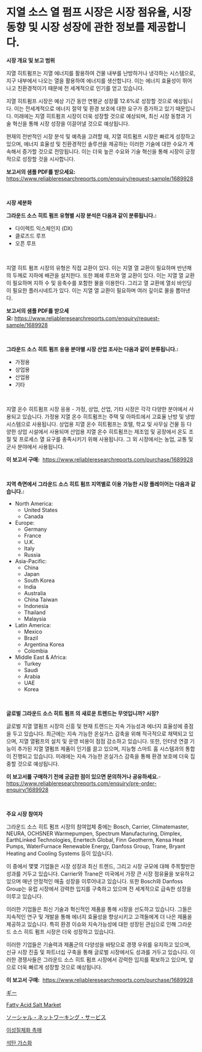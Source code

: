 <p><h1>지열 소스 열 펌프 시장은 시장 점유율, 시장 동향 및 시장 성장에 관한 정보를 제공합니다.</h1></p><p><strong>시장 개요 및 보고 범위</strong></p>
<p><p>지열 히트펌프는 지열 에너지를 활용하여 건물 내부를 난방하거나 냉각하는 시스템으로, 지구 내부에서 나오는 열을 활용하여 에너지를 생산합니다. 이는 에너지 효율성이 뛰어나고 친환경적이기 때문에 전 세계적으로 인기를 얻고 있습니다. </p><p>지열 히트펌프 시장은 예상 기간 동안 연평균 성장률 12.6%로 성장할 것으로 예상됩니다. 이는 전세계적으로 에너지 절약 및 환경 보호에 대한 요구가 증가하고 있기 때문입니다. 미래에는 지열 히트펌프 시장이 더욱 성장할 것으로 예상되며, 최신 시장 동향과 기술 혁신을 통해 시장 성장을 이끌어낼 것으로 예상됩니다.</p><p>현재의 전반적인 시장 분석 및 예측을 고려할 때, 지열 히트펌프 시장은 빠르게 성장하고 있으며, 에너지 효율성 및 친환경적인 솔루션을 제공하는 이러한 기술에 대한 수요가 계속해서 증가할 것으로 전망됩니다. 이는 더욱 높은 수요와 기술 혁신을 통해 시장이 긍정적으로 성장할 것을 시사합니다.</p></p>
<p><strong>보고서의 샘플 PDF를 받으세요:</strong> <a href="https://www.reliableresearchreports.com/enquiry/request-sample/1689928">https://www.reliableresearchreports.com/enquiry/request-sample/1689928</a></p>
<p>&nbsp;</p>
<p><strong>시장 세분화</strong></p>
<p><strong>그라운드 소스 히트 펌프 유형별 시장 분석은 다음과 같이 분류됩니다.:</strong></p>
<p><ul><li>다이렉트 익스체인지 (DX)</li><li>클로즈드 루프</li><li>오픈 루프</li></ul></p>
<p>&nbsp;</p>
<p><p>지열 히트 펌프 시장의 유형은 직접 교환이 있다. 이는 지열 열 교환이 필요하며 반년채의 두께로 지하에 배관을 설치한다. 또한 폐쇄 루프와 열 교환이 있다. 이는 지열 열 교환이 필요하며 지하 수 및 응축수를 포함한 물을 이용한다. 그리고 열 교환에 열쇠 바인딩이 필요한 플러시네트가 있다. 이는 지열 열 교환이 필요하며 여러 깊이로 물을 뽑아낸다.</p></p>
<p><strong>보고서의 샘플 PDF를 받으세요:</strong>&nbsp;<a href="https://www.reliableresearchreports.com/enquiry/request-sample/1689928">https://www.reliableresearchreports.com/enquiry/request-sample/1689928</a></p>
<p>&nbsp;</p>
<p><strong> 그라운드 소스 히트 펌프 응용 분야별 시장 산업 조사는 다음과 같이 분류됩니다.:</strong></p>
<p><ul><li>가정용</li><li>상업용</li><li>산업용</li><li>기타</li></ul></p>
<p>&nbsp;</p>
<p><p>지열 온수 히트펌프 시장 응용 - 가정, 상업, 산업, 기타 시장은 각각 다양한 분야에서 사용되고 있습니다. 가정용 지열 온수 히트펌프는 주택 및 아파트에서 고효율 난방 및 냉방 시스템으로 사용됩니다. 상업용 지열 온수 히트펌프는 호텔, 학교 및 사무실 건물 등 다양한 상업 시설에서 사용되며 산업용 지열 온수 히트펌프는 제조업 및 공장에서 온도 조절 및 프로세스 열 요구를 충족시키기 위해 사용됩니다. 그 외 시장에서는 농업, 교통 및 군사 분야에서 사용됩니다.</p></p>
<p><strong>이 보고서 구매:</strong>&nbsp; <a href="https://www.reliableresearchreports.com/purchase/1689928">https://www.reliableresearchreports.com/purchase/1689928</a></p>
<p>&nbsp;</p>
<p><strong>지역 측면에서 그라운드 소스 히트 펌프 지역별로 이용 가능한 시장 플레이어는 다음과 같습니다.:</strong></p>
<p><ul>
    <li>
        North America:
        <ul>
            <li>United States</li>
            <li>Canada</li>
        </ul>
    </li>
    <li>
        Europe:
        <ul>
            <li>Germany</li>
            <li>France</li>
            <li>U.K.</li>
            <li>Italy</li>
            <li>Russia</li>
        </ul>
    </li>
    <li>
        Asia-Pacific:
        <ul>
            <li>China</li>
            <li>Japan</li>
            <li>South Korea</li>
            <li>India</li>
            <li>Australia</li>
            <li>China Taiwan</li>
            <li>Indonesia</li>
            <li>Thailand</li>
            <li>Malaysia</li>
        </ul>
    </li>
    <li>
        Latin America:
        <ul>
            <li>Mexico</li>
            <li>Brazil</li>
            <li>Argentina Korea</li>
            <li>Colombia</li>
        </ul>
    </li>
    <li>
        Middle East & Africa:
        <ul>
            <li>Turkey</li>
            <li>Saudi</li>
            <li>Arabia</li>
            <li>UAE</li>
            <li>Korea</li>
        </ul>
    </li>
    </ul></p>
<p>&nbsp;</p>
<p><strong>글로벌 그라운드 소스 히트 펌프 의 새로운 트렌드는 무엇입니까? 시장?</strong></p>
<p><p>글로벌 지열 열펌프 시장의 신흥 및 현재 트렌드는 지속 가능성과 에너지 효율성에 중점을 두고 있습니다. 최근에는 지속 가능한 온실가스 감축을 위해 적극적으로 채택되고 있으며, 지열 열펌프의 설치 및 운영 비용이 점점 감소하고 있습니다. 또한, 인터넷 연결 기능이 추가된 지열 열펌프 제품이 인기를 끌고 있으며, 지능형 스마트 홈 시스템과의 통합이 진행되고 있습니다. 미래에는 지속 가능한 온실가스 감축을 통해 환경 보호에 더욱 집중할 것으로 예상됩니다.</p></p>
<p><strong>이 보고서를 구매하기 전에 궁금한 점이 있으면 문의하거나 공유하세요.</strong>- <a href="https://www.reliableresearchreports.com/enquiry/pre-order-enquiry/1689928">https://www.reliableresearchreports.com/enquiry/pre-order-enquiry/1689928</a></p>
<p>&nbsp;</p>
<p><strong>주요 시장 참여자</strong></p>
<p><p>그라운드 소스 히트 펌프 시장의 참여업체 중에는 Bosch, Carrier, Climatemaster, NEURA, OCHSNER Warmepumpen, Spectrum Manufacturing, Dimplex, EarthLinked Technologies, Enertech Global, Finn Geotherm, Kensa Heat Pumps, WaterFurnace Renewable Energy, Danfoss Group, Trane, Bryant Heating and Cooling Systems 등이 있습니다. </p><p>이 중에서 몇몇 기업들은 시장 성장과 최신 트렌드, 그리고 시장 규모에 대해 주목할만한 성과를 거두고 있습니다. Carrier와 Trane은 미국에서 가장 큰 시장 점유율을 보유하고 있으며 매년 안정적인 매출 성장을 이루어내고 있습니다. 또한 Bosch와 Danfoss Group는 유럽 시장에서 강력한 입지를 구축하고 있으며 전 세계적으로 급속한 성장을 이루고 있습니다.</p><p>이러한 기업들은 최신 기술과 혁신적인 제품을 통해 시장을 선도하고 있습니다. 그들은 지속적인 연구 및 개발을 통해 에너지 효율성을 향상시키고 고객들에게 더 나은 제품을 제공하고 있습니다. 특히 환경 이슈와 지속가능성에 대한 성장된 관심으로 인해 그라운드 소스 히트 펌프 시장은 더욱 성장하고 있습니다.</p><p>이러한 기업들은 기술력과 제품군의 다양성을 바탕으로 경쟁 우위를 유지하고 있으며, 신규 시장 진출 및 파트너십 구축을 통해 글로벌 시장에서도 성과를 거두고 있습니다. 이러한 경쟁사들은 그라운드 소스 히트 펌프 시장에서 강력한 입지를 확보하고 있으며, 앞으로 더욱 빠르게 성장할 것으로 예상됩니다.</p></p>
<p><strong>이 보고서 구매:</strong>&nbsp;&nbsp;<a href="https://www.reliableresearchreports.com/purchase/1689928">https://www.reliableresearchreports.com/purchase/1689928</a></p>
<p><p><a href="https://github.com/cnnriuez22368/Market-Research-Report-List-1/blob/main/1125518192140.md">ギー</a></p><p><a href="https://issuu.com/reportprime-2/docs/fatty-acid-salt-market-size-2030.pptx">Fatty Acid Salt Market</a></p><p><a href="https://medium.com/@verniebarton2023/2024%E5%B9%B4%E3%81%8B%E3%82%892031%E5%B9%B4%E3%81%BE%E3%81%A7%E3%81%AE%E4%BA%88%E6%B8%AC%E3%81%95%E3%82%8C%E3%82%8B%E3%82%BD%E3%83%BC%E3%82%B7%E3%83%A3%E3%83%AB%E3%83%8D%E3%83%83%E3%83%88%E3%83%AF%E3%83%BC%E3%82%AD%E3%83%B3%E3%82%B0%E3%82%B5%E3%83%BC%E3%83%93%E3%82%B9%E5%B8%82%E5%A0%B4%E3%81%AE%E3%83%88%E3%83%AC%E3%83%B3%E3%83%89%E3%81%A8%E5%B8%82%E5%A0%B4%E5%88%86%E6%9E%90-da9a321ff110">ソーシャル・ネットワーキング・サービス</a></p><p><a href="https://github.com/crfsywufhm81415/Market-Research-Report-List-1/blob/main/8299858191954.md">이성질체화 촉매</a></p><p><a href="https://medium.com/@kellylyncyh543964/%EC%84%9D%ED%83%84-%EA%B0%80%EC%8A%A4%ED%99%94-%EC%8B%9C%EC%9E%A5-%EB%B3%B4%EA%B3%A0%EC%84%9C%EB%8A%94-%EC%9D%B4-%EC%8B%9C%EC%9E%A5%EC%9D%98-%EC%B5%9C%EC%8B%A0-%ED%8A%B8%EB%A0%8C%EB%93%9C%EC%99%80-%EC%84%B1%EC%9E%A5-%EA%B8%B0%ED%9A%8C%EB%A5%BC-%EB%B0%9D%ED%98%80%EC%A4%8D%EB%8B%88%EB%8B%A4-342a8868361f">석탄 가스화</a></p></p>
